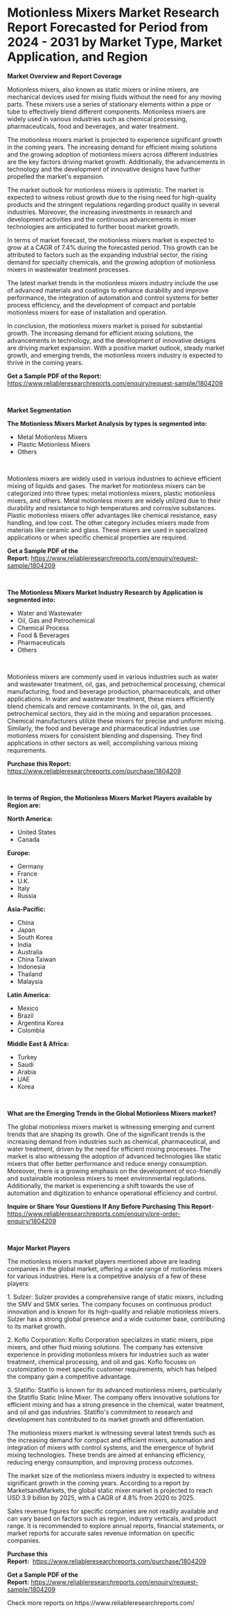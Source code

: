 <p><h1>Motionless Mixers Market Research Report Forecasted for Period from 2024 -  2031 by Market Type, Market Application, and Region</h1></p><p><strong>Market Overview and Report Coverage</strong></p>
<p><p>Motionless mixers, also known as static mixers or inline mixers, are mechanical devices used for mixing fluids without the need for any moving parts. These mixers use a series of stationary elements within a pipe or tube to effectively blend different components. Motionless mixers are widely used in various industries such as chemical processing, pharmaceuticals, food and beverages, and water treatment.</p><p>The motionless mixers market is projected to experience significant growth in the coming years. The increasing demand for efficient mixing solutions and the growing adoption of motionless mixers across different industries are the key factors driving market growth. Additionally, the advancements in technology and the development of innovative designs have further propelled the market's expansion.</p><p>The market outlook for motionless mixers is optimistic. The market is expected to witness robust growth due to the rising need for high-quality products and the stringent regulations regarding product quality in several industries. Moreover, the increasing investments in research and development activities and the continuous advancements in mixer technologies are anticipated to further boost market growth.</p><p>In terms of market forecast, the motionless mixers market is expected to grow at a CAGR of 7.4% during the forecasted period. This growth can be attributed to factors such as the expanding industrial sector, the rising demand for specialty chemicals, and the growing adoption of motionless mixers in wastewater treatment processes.</p><p>The latest market trends in the motionless mixers industry include the use of advanced materials and coatings to enhance durability and improve performance, the integration of automation and control systems for better process efficiency, and the development of compact and portable motionless mixers for ease of installation and operation.</p><p>In conclusion, the motionless mixers market is poised for substantial growth. The increasing demand for efficient mixing solutions, the advancements in technology, and the development of innovative designs are driving market expansion. With a positive market outlook, steady market growth, and emerging trends, the motionless mixers industry is expected to thrive in the coming years.</p></p>
<p><strong>Get a Sample PDF of the Report:</strong> <a href="https://www.reliableresearchreports.com/enquiry/request-sample/1804209">https://www.reliableresearchreports.com/enquiry/request-sample/1804209</a></p>
<p>&nbsp;</p>
<p><strong>Market Segmentation</strong></p>
<p><strong>The Motionless Mixers Market Analysis by types is segmented into:</strong></p>
<p><ul><li>Metal Motionless Mixers</li><li>Plastic Motionless Mixers</li><li>Others</li></ul></p>
<p>&nbsp;</p>
<p><p>Motionless mixers are widely used in various industries to achieve efficient mixing of liquids and gases. The market for motionless mixers can be categorized into three types: metal motionless mixers, plastic motionless mixers, and others. Metal motionless mixers are widely utilized due to their durability and resistance to high temperatures and corrosive substances. Plastic motionless mixers offer advantages like chemical resistance, easy handling, and low cost. The other category includes mixers made from materials like ceramic and glass. These mixers are used in specialized applications or when specific chemical properties are required.</p></p>
<p><strong>Get a Sample PDF of the Report:</strong>&nbsp;<a href="https://www.reliableresearchreports.com/enquiry/request-sample/1804209">https://www.reliableresearchreports.com/enquiry/request-sample/1804209</a></p>
<p>&nbsp;</p>
<p><strong>The Motionless Mixers Market Industry Research by Application is segmented into:</strong></p>
<p><ul><li>Water and Wastewater</li><li>Oil, Gas and Petrochemical</li><li>Chemical Process</li><li>Food & Beverages</li><li>Pharmaceuticals</li><li>Others</li></ul></p>
<p>&nbsp;</p>
<p><p>Motionless mixers are commonly used in various industries such as water and wastewater treatment, oil, gas, and petrochemical processing, chemical manufacturing, food and beverage production, pharmaceuticals, and other applications. In water and wastewater treatment, these mixers efficiently blend chemicals and remove contaminants. In the oil, gas, and petrochemical sectors, they aid in the mixing and separation processes. Chemical manufacturers utilize these mixers for precise and uniform mixing. Similarly, the food and beverage and pharmaceutical industries use motionless mixers for consistent blending and dispensing. They find applications in other sectors as well, accomplishing various mixing requirements.</p></p>
<p><strong>Purchase this Report:</strong>&nbsp; <a href="https://www.reliableresearchreports.com/purchase/1804209">https://www.reliableresearchreports.com/purchase/1804209</a></p>
<p>&nbsp;</p>
<p><strong>In terms of Region, the Motionless Mixers Market Players available by Region are:</strong></p>
<p>
    <p> <strong> North America: </strong>
        <ul>
            <li>United States</li>
            <li>Canada</li>
        </ul>
        </p> 
    <p> <strong> Europe: </strong>
        <ul>
            <li>Germany</li>
            <li>France</li>
            <li>U.K.</li>
            <li>Italy</li>
            <li>Russia</li>
        </ul>
        </p> 
    <p> <strong> Asia-Pacific: </strong>
        <ul>
            <li>China</li>
            <li>Japan</li>
            <li>South Korea</li>
            <li>India</li>
            <li>Australia</li>
            <li>China Taiwan</li>
            <li>Indonesia</li>
            <li>Thailand</li>
            <li>Malaysia</li>
        </ul>
        </p> 
    <p> <strong> Latin America: </strong>
        <ul>
            <li>Mexico</li>
            <li>Brazil</li>
            <li>Argentina Korea</li>
            <li>Colombia</li>
        </ul>
        </p> 
    <p> <strong> Middle East & Africa: </strong>
        <ul>
            <li>Turkey</li>
            <li>Saudi</li>
            <li>Arabia</li>
            <li>UAE</li>
            <li>Korea</li>
        </ul>
    </p>
    </p>
<p>&nbsp;</p>
<p><strong>What are the Emerging Trends in the Global Motionless Mixers market?</strong></p>
<p><p>The global motionless mixers market is witnessing emerging and current trends that are shaping its growth. One of the significant trends is the increasing demand from industries such as chemical, pharmaceutical, and water treatment, driven by the need for efficient mixing processes. The market is also witnessing the adoption of advanced technologies like static mixers that offer better performance and reduce energy consumption. Moreover, there is a growing emphasis on the development of eco-friendly and sustainable motionless mixers to meet environmental regulations. Additionally, the market is experiencing a shift towards the use of automation and digitization to enhance operational efficiency and control.</p></p>
<p><strong>Inquire or Share Your Questions If Any Before Purchasing This Report</strong>- <a href="https://www.reliableresearchreports.com/enquiry/pre-order-enquiry/1804209">https://www.reliableresearchreports.com/enquiry/pre-order-enquiry/1804209</a></p>
<p>&nbsp;</p>
<p><strong>Major Market Players</strong></p>
<p><p>The motionless mixers market players mentioned above are leading companies in the global market, offering a wide range of motionless mixers for various industries. Here is a competitive analysis of a few of these players:</p><p>1. Sulzer: Sulzer provides a comprehensive range of static mixers, including the SMV and SMX series. The company focuses on continuous product innovation and is known for its high-quality and reliable motionless mixers. Sulzer has a strong global presence and a wide customer base, contributing to its market growth.</p><p>2. Koflo Corporation: Koflo Corporation specializes in static mixers, pipe mixers, and other fluid mixing solutions. The company has extensive experience in providing motionless mixers for industries such as water treatment, chemical processing, and oil and gas. Koflo focuses on customization to meet specific customer requirements, which has helped the company gain a competitive advantage.</p><p>3. Statiflo: Statiflo is known for its advanced motionless mixers, particularly the Statiflo Static Inline Mixer. The company offers innovative solutions for efficient mixing and has a strong presence in the chemical, water treatment, and oil and gas industries. Statiflo's commitment to research and development has contributed to its market growth and differentiation.</p><p>The motionless mixers market is witnessing several latest trends such as the increasing demand for compact and efficient mixers, automation and integration of mixers with control systems, and the emergence of hybrid mixing technologies. These trends are aimed at enhancing efficiency, reducing energy consumption, and improving process outcomes.</p><p>The market size of the motionless mixers industry is expected to witness significant growth in the coming years. According to a report by MarketsandMarkets, the global static mixer market is projected to reach USD 3.9 billion by 2025, with a CAGR of 4.8% from 2020 to 2025.</p><p>Sales revenue figures for specific companies are not readily available and can vary based on factors such as region, industry verticals, and product range. It is recommended to explore annual reports, financial statements, or market reports for accurate sales revenue information on specific companies.</p></p>
<p><strong>Purchase this Report:</strong>&nbsp;&nbsp;<a href="https://www.reliableresearchreports.com/purchase/1804209">https://www.reliableresearchreports.com/purchase/1804209</a></p>
<p></p>
<p><strong>Get a Sample PDF of the Report:</strong>&nbsp;<a href="https://www.reliableresearchreports.com/enquiry/request-sample/1804209">https://www.reliableresearchreports.com/enquiry/request-sample/1804209</a></p>
<p>Check more reports on https://www.reliableresearchreports.com/</p>